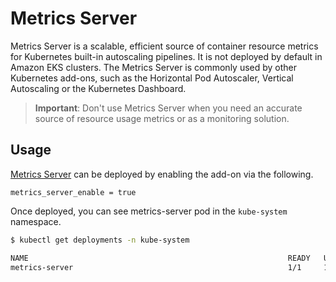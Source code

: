 # Metrics Server 

Metrics Server is a scalable, efficient source of container resource metrics for Kubernetes built-in autoscaling pipelines. It is not deployed by default in Amazon EKS clusters. The Metrics Server is commonly used by other Kubernetes add-ons, such as the Horizontal Pod Autoscaler, Vertical Autoscaling or the Kubernetes Dashboard.

> **Important**: Don't use Metrics Server when you need an accurate source of resource usage metrics or as a monitoring solution.

## Usage 

[Metrics Server](kubernetes-addons/metrics-server/README.md) can be deployed by enabling the add-on via the following.

```hcl
metrics_server_enable = true
```

Once deployed, you can see metrics-server pod in the `kube-system` namespace.

```sh
$ kubectl get deployments -n kube-system

NAME                                                          READY   UP-TO-DATE   AVAILABLE   AGE
metrics-server                                                1/1     1            1           20m
```